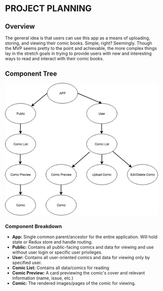 # PROJECT PLANNING
## Overview
The general idea is that users can use this app as a means of uploading, storing, and viewing their comic books. Simple, right? Seemingly. Though the MVP seems pretty to the point and achievable, the more complex things lay in the stretch goals in trying to provide users with new and interesting ways to read and interact with their comic books.


## Component Tree
![alt text](./assets/img/component_tree.jpg)
### Component Breakdown
* **App:** Single common parent/ancestor for the entire application. Will hold state or Redux store and handle routing.
* **Public:** Contains all public-facing comics and data for viewing and use without user login or specific user privileges.
* **User:** Contains all user-oriented comics and data for viewing only by specified user.
* **Comic List:** Contains all data/comics for reading
* **Comic Preview:** A card previewing the comic's cover and relevant information (name, issue, etc.)
* **Comic:** The rendered images/pages of the comic for viewing.
